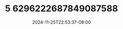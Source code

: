--- 
title: "5 6296222687849087588"
description: "streaming  video bokep 5 6296222687849087588 simontok durasi panjang terbaru"
date: 2024-11-25T22:53:37-08:00
file_code: "cttuax4i13tk"
draft: false
cover: "lt1grpdfassovsru.jpg"
tags: ["indo", "bokep-indo", "bokep-viral", "bokep-ig"]
length: 192
fld_id: "1398175"
foldername: "Anodia"
categories: ["Anodia"]
views: 66
---